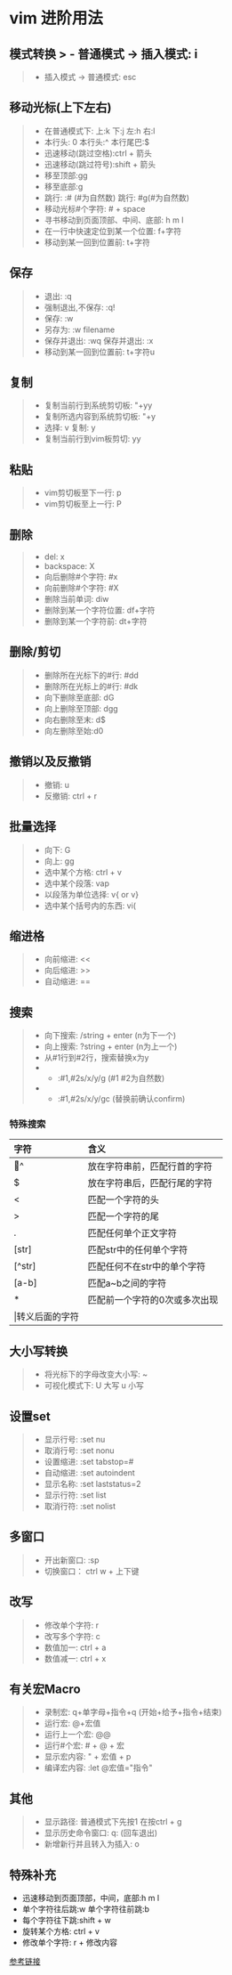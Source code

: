 # vim 进阶用法

## 模式转换 > - 普通模式 -> 插入模式: i

> - 插入模式 -> 普通模式: esc

## 移动光标(上下左右)

> - 在普通模式下: 上:k 下:j 左:h 右:l
> - 本行头: 0 本行头:^ 本行尾巴:$
> - 迅速移动(跳过空格):ctrl + 箭头
> - 迅速移动(跳过符号):shift + 箭头
> - 移至顶部:gg
> - 移至底部:g
> - 跳行:   :# (#为自然数)  跳行: #g(#为自然数)
> - 移动光标#个字符: # + space
> - 寻书移动到页面顶部、中间、底部: h m l
> - 在一行中快速定位到某一个位置: f+字符
> - 移动到某一回到位置前: t+字符

## 保存

> - 退出: :q
> - 强制退出,不保存: :q!
> - 保存: :w
> - 另存为: :w filename
> - 保存并退出: :wq  保存并退出: :x 
> - 移动到某一回到位置前: t+字符u

## 复制

> - 复制当前行到系统剪切板: "+yy
> - 复制所选内容到系统剪切板: "+y
> - 选择: v 复制: y 
> - 复制当前行到vim板剪切: yy

## 粘贴

> - vim剪切板至下一行: p
> - vim剪切板至上一行: P

## 删除

> - del: x
> - backspace: X
> - 向后删除#个字符: #x
> - 向前删除#个字符: #X
> - 删除当前单词: diw
> - 删除到某一个字符位置: df+字符
> - 删除到某一个字符前: dt+字符

## 删除/剪切

> - 删除所在光标下的#行: #dd
> - 删除所在光标上的#行: #dk
> - 向下删除至底部: dG
> - 向上删除至顶部: dgg
> - 向右删除至末: d$
> - 向左删除至始:d0

## 撤销以及反撤销

> - 撤销: u
> - 反撤销: ctrl + r

## 批量选择

> - 向下: G
> - 向上: gg
> - 选中某个方格: ctrl + v
> - 选中某个段落: vap
> - 以段落为单位选择: v{ or v}
> - 选中某个括号内的东西: vi(

## 缩进格

> - 向前缩进: <<
> - 向后缩进: >>
> - 自动缩进: ==

## 搜索

> - 向下搜索: /string + enter (n为下一个)
> - 向上搜索: ?string + enter (n为上一个)
> - 从#1行到#2行，搜索替换x为y
> - - :#1,#2s/x/y/g (#1 #2为自然数)
> - - :#1,#2s/x/y/gc (替换前确认confirm)

### 特殊搜索

|字符|含义|
|:--|:--|
|^|放在字符串前，匹配行首的字符|
|$|放在字符串后，匹配行尾的字符|
|\<|匹配一个字符的头|
|\>|匹配一个字符的尾|
|.|匹配任何单个正文字符|
|[str]|匹配str中的任何单个字符|
|[^str]|匹配任何不在str中的单个字符|
|[a-b]|匹配a~b之间的字符|
|\*|匹配前一个字符的0次或多次出现|
|\\|转义后面的字符|

## 大小写转换

> - 将光标下的字母改变大小写: ~
> - 可视化模式下: U 大写  u 小写

## 设置set

> - 显示行号: :set nu
> - 取消行号: :set nonu
> - 设置缩进: :set tabstop=#
> - 自动缩进: :set autoindent
> - 显示名称: :set laststatus=2
> - 显示行符: :set list
> - 取消行符: :set nolist

## 多窗口

> - 开出新窗口: :sp
> - 切换窗口： ctrl w + 上下键

## 改写

> - 修改单个字符: r
> - 改写多个字符: c
> - 数值加一: ctrl + a
> - 数值减一: ctrl + x

## 有关宏Macro

> - 录制宏: q+单字母+指令+q (开始+给予+指令+结束)
> - 运行宏: @+宏值
> - 运行上一个宏: @@
> - 运行#个宏: # + @ + 宏
> - 显示宏内容: " + 宏值 + p
> - 编译宏内容: :let @宏值="指令"

## 其他

> - 显示路径: 普通模式下先按1 在按ctrl + g
> - 显示历史命令窗口: q: (回车退出)
> - 新增新行并且转入为插入: o

## 特殊补充

- 迅速移动到页面顶部，中间，底部:h m l
- 单个字符往后跳:w 单个字符往前跳:b
- 每个字符往下跳:shift + w
- 旋转某个方格: ctrl + v
- 修改单个字符: r + 修改内容

[参考链接](https://linux.cn/article-6610-1.html?utm_source=weibo&utm_medium=weibo&utm_medium=hao.caibaojian.com&utm_source=hao.caibaojian.com)